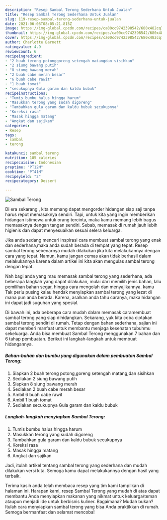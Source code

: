 ```yaml
---
description: "Resep Sambal Terong Sederhana Untuk Jualan"
title: "Resep Sambal Terong Sederhana Untuk Jualan"
slug: 119-resep-sambal-terong-sederhana-untuk-jualan
date: 2021-06-05T08:05:21.815Z
image: https://img-global.cpcdn.com/recipes/ca00cc9742398542/680x482cq70/sambal-terong-foto-resep-utama.jpg
thumbnail: https://img-global.cpcdn.com/recipes/ca00cc9742398542/680x482cq70/sambal-terong-foto-resep-utama.jpg
cover: https://img-global.cpcdn.com/recipes/ca00cc9742398542/680x482cq70/sambal-terong-foto-resep-utama.jpg
author: Charlotte Barnett
ratingvalue: 4.9
reviewcount: 6
recipeingredient:
- "2 buah terong potonggoreng setengah matangdan sisihkan"
- "2 siung bawang putih"
- "8 siung bawang merah"
- "2 buah cabe merah besar"
- "6 buah cabe rawit"
- "1 buah tomat"
- "secukupnya Gula garam dan kaldu bubuk"
recipeinstructions:
- "Tumis bumbu halus hingga harum"
- "Masukkan terong yang sudah digoreng"
- "Tambahkan gula garam dan kaldu bubuk secukupnya"
- "Koreksi rasa"
- "Masak hingga matang"
- "Angkat dan sajikan"
categories:
- Resep
tags:
- sambal
- terong

katakunci: sambal terong 
nutrition: 185 calories
recipecuisine: Indonesian
preptime: "PT12M"
cooktime: "PT41M"
recipeyield: "2"
recipecategory: Dessert

---
```



![Sambal Terong](https://img-global.cpcdn.com/recipes/ca00cc9742398542/680x482cq70/sambal-terong-foto-resep-utama.jpg)

Di era  sekarang , kita memang dapat mengorder hidangan siap saji tanpa harus repot memasaknya sendiri. Tapi, untuk kita yang ingin memberikan hidangan istimewa untuk orang tercinta, maka kamu memang lebih bagus memasaknya dengan tangan sendiri. Sebab, memasak di rumah jauh lebih higienis dan dapat menyesuaikan sesuai selera keluarga.

Jika anda sedang mencari inspirasi cara membuat sambal terong yang enak dan sederhana,maka anda sudah berada di tempat yang tepat. Resep sambal terong  sebenarnya mudah dilakukan jika kita melakukannya dengan cara yang tepat. Namun, kamu jangan cemas akan tidak berhasil dalam melakukannya 
karena dalam artikel ini kita akan mengulas sambal terong dengan tepat.  



Nah bagi anda yang mau memasak sambal terong yang sederhana, ada beberapa langkah yang dapat dilakukan, mulai dari memilih jenis bahan, lalu pemilihan bahan segar, hingga cara mengolah dan menyajikannya. kamu Tak perlu pusing kalau hendak menyiapkan sambal terong yang lezat di mana pun anda berada. Karena, asalkan anda  tahu caranya, maka hidangan ini dapat jadi suguhan yang spesial.

Di bawah ini, ada beberapa cara mudah dalam memasak caramembuat sambal terong yang siap dihidangkan. Sekarang, yuk kita coba ciptakan sambal terong sendiri di rumah. Tetap dengan bahan sederhana, sajian ini dapat memberi manfaat untuk membantu menjaga kesehatan tubuhmu sekeluarga. Anda bisa membuat Sambal Terong menggunakan 7 bahan dan 6 tahap pembuatan. Berikut ini langkah-langkah untuk membuat hidangannya.

<!--inarticleads1-->

##### Bahan-bahan dan bumbu yang digunakan dalam pembuatan Sambal Terong:

1. Siapkan 2 buah terong potong,goreng setengah matang,dan sisihkan
1. Sediakan 2 siung bawang putih
1. Siapkan 8 siung bawang merah
1. Sediakan 2 buah cabe merah besar
1. Ambil 6 buah cabe rawit
1. Ambil 1 buah tomat
1. Sediakan secukupnya Gula garam dan kaldu bubuk




<!--inarticleads2-->

##### Langkah-langkah menyiapkan Sambal Terong:

1. Tumis bumbu halus hingga harum
1. Masukkan terong yang sudah digoreng
1. Tambahkan gula garam dan kaldu bubuk secukupnya
1. Koreksi rasa
1. Masak hingga matang
1. Angkat dan sajikan




Jadi, itulah artikel tentang  sambal terong  yang sederhana dan mudah dilakukan versi kita. Semoga kamu dapat melakukannya dengan hasil yang terbaik. 

Terima kasih anda telah membaca resep yang tim kami tampilkan di halaman ini. Harapan kami, resep  Sambal Terong yang mudah di atas dapat membantu Anda menyiapkan makanan yang nikmat untuk keluarga/teman ataupun menjadi ide untuk berbisnis kuliner. Bagaimana? Mudah bukan? Itulah cara menyiapkan sambal terong yang bisa Anda praktikkan di rumah. Semoga bermanfaat dan selamat mencoba!


